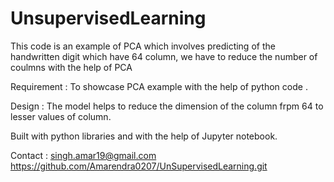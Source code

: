 # UnsupervisedLearning
This code is an example of PCA which involves predicting of the  handwritten digit which have 64 column, we have to reduce the number of coulmns with the help of PCA 

Requirement : To showcase PCA example with the help of python code .

Design : The model helps to  reduce the dimension of the column frpm 64  to lesser  values of column.

Built with python libraries and with the help of Jupyter notebook.

Contact : singh.amar19@gmail.com https://github.com/Amarendra0207/UnSupervisedLearning.git
